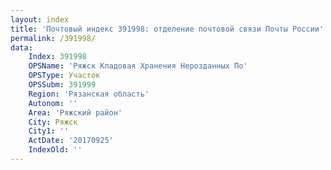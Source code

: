 ```yaml
---
layout: index
title: 'Почтовый индекс 391998: отделение почтовой связи Почты России'
permalink: /391998/
data:
    Index: 391998
    OPSName: 'Ряжск Кладовая Хранения Нерозданных По'
    OPSType: Участок
    OPSSubm: 391999
    Region: 'Рязанская область'
    Autonom: ''
    Area: 'Ряжский район'
    City: Ряжск
    City1: ''
    ActDate: '20170925'
    IndexOld: ''
---
```

